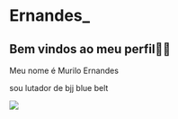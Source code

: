 # Ernandes_

## Bem vindos ao meu perfil🖤🖤
Meu nome é Murilo Ernandes

sou lutador de bjj
blue belt




![](https://media0.giphy.com/media/v1.Y2lkPTc5MGI3NjExOWY1MG5jejEzeW9leXBneDF3YXl3ZmxkeGswMWhwcXU2cG5pcXcyOCZlcD12MV9pbnRlcm5hbF9naWZfYnlfaWQmY3Q9Zw/2gtKbBKxaPClR4VcAA/giphy.gif)
